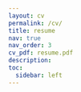 ```yaml
---
layout: cv
permalink: /cv/
title: resume
nav: true
nav_order: 3
cv_pdf: resume.pdf
description:
toc:
  sidebar: left
---
```

